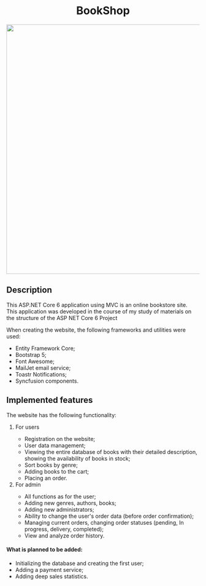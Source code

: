 <h1 align = "center">BookShop</h1>
<div align="center">
<image src="https://github.com/Iv013/Pet-Project_BookShop/blob/master/MyBookShop/wwwroot/Images/homepade.png"
       style="width:650px" />
 </div>      

<h2>Description</h2>
<p>This ASP.NET Core 6 application using MVC is an online bookstore site. This application was developed in the course of my study of materials on the structure of the ASP NET Core 6 Project</p>

<p>When creating the website, the following frameworks and utilities were used:</p>
<ul>
  <li>Entity Framework Core;</li>
  <li>Bootstrap 5;</li>
  <li>Font Awesome;</li>
  <li>MailJet email service;</li>
  <li>Toastr Notifications;</li>
  <li>Syncfusion components.</li>

</ul>
<h2>Implemented features</h2>
<p>The website has the following functionality:</p>
<ol>
    <li>For users</li>
      <ul>
       <li>Registration on the website;</li>
        <li>User data management;</li>
         <li>Viewing the entire database of books with their detailed description, showing the availability of books in stock;</li>
         <li>Sort books by genre;</li>
         <li>Adding books to the cart;</li>
         <li>Placing an order.</li>
      </ul>
      <li>For admin</li>
      <ul>
       <li>All functions as for the user;</li>
        <li>Adding new genres, authors, books;</li>
        <li>Adding new administrators;</li>
         <li>Ability to change the user's order data (before order confirmation);</li>
         <li>Managing current orders, changing order statuses (pending, In progress, delivery, completed);</li>
         <li>View and analyze order history.</li>
      </ul> 
</ol>
<h4>What is planned to be added:</h4>
 <ul>
       <li>Initializing the database and creating the first user;</li>
        <li>Adding a payment service;</li>
         <li>Adding deep sales statistics.</li>
    </ul>
